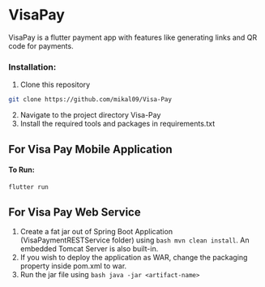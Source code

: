 # VisaPay

VisaPay is a flutter payment app with features like generating links and QR code for payments.


### Installation:

1)  Clone this repository

```bash
git clone https://github.com/mikal09/Visa-Pay
```
2) Navigate to the project directory Visa-Pay
3) Install the required tools and packages in requirements.txt


## For Visa Pay Mobile Application

#### To Run:
```bash
flutter run
```

## For Visa Pay Web Service

1) Create a fat jar out of Spring Boot Application (VisaPaymentRESTService folder) using ```bash mvn clean install```. An embedded Tomcat Server is also built-in.
2) If you wish to deploy the application as WAR, change the packaging property inside pom.xml to war.
3) Run the jar file using ```bash java -jar <artifact-name>```
